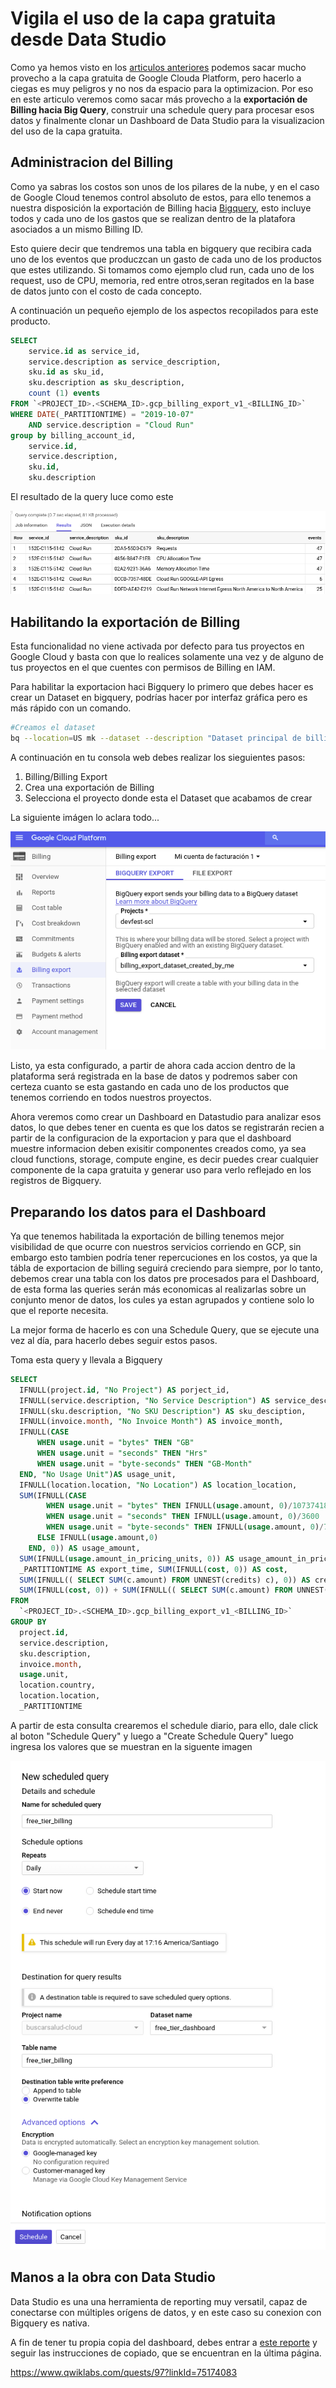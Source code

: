 # Vigila el uso de la capa gratuita desde Data Studio

Como ya hemos visto en los [articulos anteriores](/seasons/S00/README.md) podemos sacar mucho provecho a la capa gratuita de Google Clouda Platform, pero hacerlo a ciegas es muy peligros y no nos da espacio para la optimizacion. Por eso en este articulo veremos como sacar más provecho a la __exportación de Billing hacia Big Query__, construir una schedule query para procesar esos datos y finalmente clonar un Dashboard  de Data Studio para la visualizacion del uso de la capa gratuita.

## Administracion del Billing

Como ya sabras los costos son unos de los pilares de la nube, y en el caso de Google Cloud tenemos control absoluto de estos, para ello tenemos a nuestra disposición la exportación de Billing hacia [Bigquery](/seasons/S01/bigquery.md), esto incluye todos y cada uno de los gastos que se realizan dentro de la platafora asociados a un mismo Billing ID. 

Esto quiere decir que tendremos una tabla en bigquery que recibira cada uno de los eventos que produczcan un gasto de cada uno de los productos que estes utilizando. Si tomamos como ejemplo clud run, cada uno de los request, uso de CPU, memoria, red entre otros,seran regitados en la base de datos junto con el costo de cada concepto.

A continuación un pequeño ejemplo de los aspectos recopilados para este producto.


```SQL
SELECT 
    service.id as service_id,	
    service.description as service_description,	
    sku.id as sku_id,	
    sku.description as sku_description,
    count (1) events
FROM `<PROJECT_ID>.<SCHEMA_ID>.gcp_billing_export_v1_<BILLING_ID>` 
WHERE DATE(_PARTITIONTIME) = "2019-10-07" 
    AND service.description = "Cloud Run"
group by billing_account_id,
    service.id,
    service.description,	
    sku.id,	
    sku.description	
```
El resultado de la query luce como este

![Resultado Query Billing 1](/images/S03/resultado_query_billing_1.png)


## Habilitando la exportación de Billing

Esta funcionalidad no viene activada por defecto para tus proyectos en Google Cloud y basta con que lo realices solamente una vez y de alguno de tus proyectos en el que cuentes con permisos de Billing en IAM.

Para habilitar la exportacion haci Bigquery lo primero que debes hacer es crear un Dataset en bigquery, podrías hacer por interfaz gráfica pero es más rápido con un comando.

```sh
#Creamos el dataset
bq --location=US mk --dataset --description "Dataset principal de billing" ${PROJECT_ID}:free_tier_dashboard
```

A continuación en tu consola web debes realizar los sieguientes pasos:

1) Billing/Billing Export
2) Crea una exportación de Billing
3) Selecciona el proyecto donde esta el Dataset que acabamos de crear

La siguiente imágen lo aclara todo...

![Habilitar Exportación](/images/S03/export.png)


Listo, ya esta configurado, a partir de ahora cada accion dentro de la plataforma será registrada en la base de datos y podremos saber con certeza cuanto se esta gastando en cada uno de los productos que tenemos corriendo en todos nuestros proyectos.

Ahora veremos como crear un Dashboard en Datastudio para analizar esos datos, lo que debes tener en cuenta es que los datos se registrarán recien a partir de la configuracion de la exportacion y para que el dashboard muestre informacion deben exisitir componentes creados como, ya sea cloud functions, storage, compute engine, es decir puedes crear cualquier componente de la capa gratuita y generar uso para verlo reflejado en los registros de Bigquery.

## Preparando los datos para el Dashboard

Ya que tenemos habilitada la exportación de billing tenemos mejor visibilidad de que ocurre con nuestros servicios corriendo en GCP, sin embargo esto tambien podría tener repercuciones en los costos, ya que la tábla de exportacion de billing seguirá creciendo para siempre, por lo tanto, debemos crear una tabla con los datos pre procesados para el Dashboard, de esta forma las queries serán más economicas al realizarlas sobre un conjunto menor de datos, los cules ya estan agrupados y contiene solo lo que el reporte necesita.

La mejor forma de hacerlo es con una Schedule Query, que se ejecute una vez al día, para hacerlo debes seguir estos pasos.

Toma esta query y llevala a Bigquery 

```SQL
SELECT
  IFNULL(project.id, "No Project") AS porject_id,
  IFNULL(service.description, "No Service Description") AS service_description,
  IFNULL(sku.description, "No SKU Description") AS sku_desciption,
  IFNULL(invoice.month, "No Invoice Month") AS invoice_month,
  IFNULL(CASE
      WHEN usage.unit = "bytes" THEN "GB"
      WHEN usage.unit = "seconds" THEN "Hrs"
      WHEN usage.unit = "byte-seconds" THEN "GB-Month"
  END, "No Usage Unit")AS usage_unit,
  IFNULL(location.location, "No Location") AS location_location,
  SUM(IFNULL(CASE
        WHEN usage.unit = "bytes" THEN IFNULL(usage.amount, 0)/1073741824
        WHEN usage.unit = "seconds" THEN IFNULL(usage.amount, 0)/3600
        WHEN usage.unit = "byte-seconds" THEN IFNULL(usage.amount, 0)/720000576000000
      ELSE IFNULL(usage.amount,0)
    END, 0)) AS usage_amount,
  SUM(IFNULL(usage.amount_in_pricing_units, 0)) AS usage_amount_in_pricing_units,
  _PARTITIONTIME AS export_time, SUM(IFNULL(cost, 0)) AS cost,
  SUM(IFNULL(( SELECT SUM(c.amount) FROM UNNEST(credits) c), 0)) AS credits,
  SUM(IFNULL(cost, 0)) + SUM(IFNULL(( SELECT SUM(c.amount) FROM UNNEST(credits) c), 0)) AS final_cost
FROM
  `<PROJECT_ID>.<SCHEMA_ID>.gcp_billing_export_v1_<BILLING_ID>`
GROUP BY
  project.id,
  service.description,
  sku.description,
  invoice.month,
  usage.unit,
  location.country,
  location.location,
  _PARTITIONTIME
```
A partir de esta consulta crearemos el schedule diario, para ello, dale click al boton "Schedule Query" y luego a "Create Schedule Query" luego ingresa los valores que se muestran en la siguente imagen


![Configurar Schedule Query](/images/S03/configure_schedule_query.png)

## Manos a la obra con Data Studio

Data Studio es una una herramienta de reporting muy versatil, capaz de conectarse con múltiples orígens de datos, y en este caso su conexion con Bigquery es nativa.

A fin de tener tu propia copia del dashboard, debes entrar a [este reporte](https://datastudio.google.com/s/pj6gCfLTuGA) y seguir las instrucciones de copiado, que se encuentran en la última página.



https://www.qwiklabs.com/quests/97?linkId=75174083

